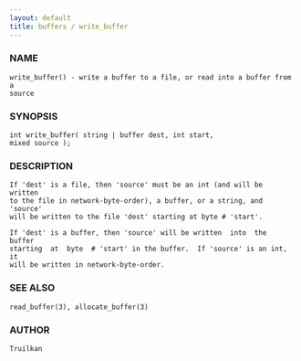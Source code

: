 ```yaml
---
layout: default
title: buffers / write_buffer
---
```


### NAME

    write_buffer() - write a buffer to a file, or read into a buffer from a
    source

### SYNOPSIS

    int write_buffer( string | buffer dest, int start,
    mixed source );

### DESCRIPTION

    If 'dest' is a file, then 'source' must be an int (and will be  written
    to the file in network-byte-order), a buffer, or a string, and 'source'
    will be written to the file 'dest' starting at byte # 'start'.

    If 'dest' is a buffer, then 'source' will be written  into  the  buffer
    starting  at  byte  # 'start' in the buffer.  If 'source' is an int, it
    will be written in network-byte-order.

### SEE ALSO

    read_buffer(3), allocate_buffer(3)

### AUTHOR

    Truilkan
